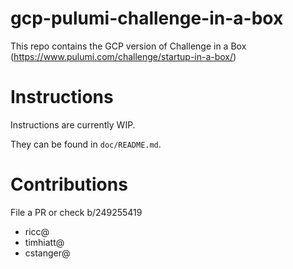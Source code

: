 # gcp-pulumi-challenge-in-a-box

This repo contains the GCP version of Challenge in a Box (https://www.pulumi.com/challenge/startup-in-a-box/)

# Instructions

Instructions are currently WIP.

They can be found in `doc/README.md`.

# Contributions

File a PR or check b/249255419

* ricc@
* timhiatt@
* cstanger@
